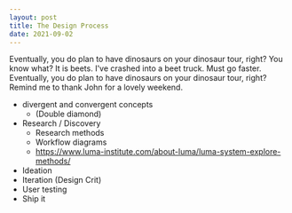 ```yaml
---
layout: post
title: The Design Process
date: 2021-09-02
---
```


Eventually, you do plan to have dinosaurs on your dinosaur tour, right? You know what? It is beets. I've crashed into a beet truck. Must go faster. Eventually, you do plan to have dinosaurs on your dinosaur tour, right? Remind me to thank John for a lovely weekend.

* divergent and convergent concepts
  * (Double diamond)
* Research / Discovery
  * Research methods
  * Workflow diagrams
  * https://www.luma-institute.com/about-luma/luma-system-explore-methods/
* Ideation
* Iteration (Design Crit)
* User testing
* Ship it
